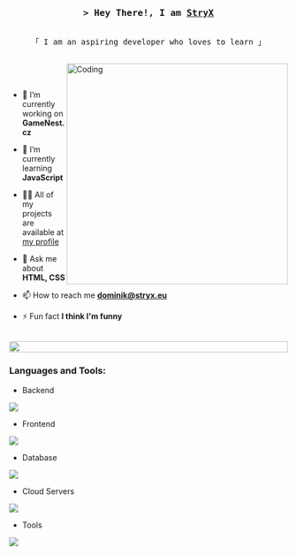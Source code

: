 <h3 align="center">
        <samp>&gt; Hey There!, I am
                <b><a target="_blank" href="https://stryx.eu">StryX</a></b>
        </samp>
</h3>

<p align="center"> 
  <samp>
    <br>
    「 I am an aspiring developer who loves to learn</b> 」
    <br>
    <br>
  </samp>
</p>

<img align="right" alt="Coding" width="400" src="https://user-images.githubusercontent.com/74038190/229223263-cf2e4b07-2615-4f87-9c38-e37600f8381a.gif">
<br><br>

- 🔭 I’m currently working on **GameNest.cz**

- 🌱 I’m currently learning **JavaScript**

- 👨‍💻 All of my projects are available at [my profile](https://github.com/StryXTheDev)

- 💬 Ask me about **HTML, CSS**

- 📫 How to reach me **dominik@stryx.eu**

- ⚡ Fun fact **I think I'm funny**

<br>

<img src="https://i.imgur.com/dBaSKWF.gif" height="20" width="100%">

<h3 align="left">Languages and Tools:</h3>

- Backend
<p align="left">
  <a href="https://skillicons.dev">
    <img src="https://skillicons.dev/icons?i=discord" />
  </a>
</p>

- Frontend
<p align="left">
  <a href="https://skillicons.dev">
    <img src="https://skillicons.dev/icons?i=js,html,css" />
  </a>
</p>

- Database
<p align="left">
  <a href="https://skillicons.dev">
    <img src="https://skillicons.dev/icons?i=mysql" />
  </a>
</p>

- Cloud Servers
<p align="left">
  <a href="https://skillicons.dev">
    <img src="https://skillicons.dev/icons?i=cloudflare" />
  </a>
</p>

- Tools
<p align="left">
  <a href="https://skillicons.dev">
    <img src="https://skillicons.dev/icons?i=github,vscode,linux" />
  </a>
</p>


